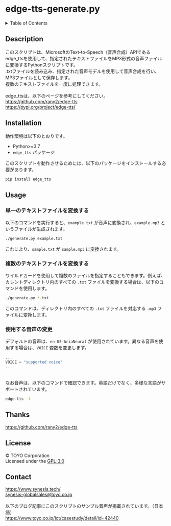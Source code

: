 # edge-tts-generate.py

<!-- TOC -->
<details>
  <summary>Table of Contents</summary>
  <ol>
    <li><a href="#description">Description</a></li>
    <li><a href="#installation">Installation</a></li>
    <li><a href="#usage">Usage</a></li>
    <li><a href="#thanks">Thanks</a></li>
    <li><a href="#license">License</a></li>
    <li><a href="#contact">Contact</a></li>
  </ol>
</details>


## Description  
このスクリプトは、MicrosoftのText-to-Speech（音声合成）APIであるedge_ttsを使用して、指定されたテキストファイルをMP3形式の音声ファイルに変換するPythonスクリプトです。  
.txtファイルを読み込み、指定された音声モデルを使用して音声合成を行い、MP3ファイルとして保存します。  
複数のテキストファイルを一度に処理できます。  
<br>
edge_ttsは、以下のページを参考にしてください。  
https://github.com/rany2/edge-tts  
https://pypi.org/project/edge-tts/ 

##  Installation  
動作環境は以下のとおりです。  
- Python>=3.7
- `edge_tts` パッケージ
  
このスクリプトを動作させるためには、以下のパッケージをインストールする必要があります。
```bash
pip install edge_tts
```

## Usage  

### 単一のテキストファイルを変換する
以下のコマンドを実行すると、`example.txt` が音声に変換され、`example.mp3` というファイルが生成されます。
```bash
./generate.py example.txt
```
これにより、`sample.txt` が `sample.mp3` に変換されます。

### 複数のテキストファイルを変換する
ワイルドカードを使用して複数のファイルを指定することもできます。例えば、カレントディレクトリ内のすべての `.txt` ファイルを変換する場合は、以下のコマンドを使用します。
```bash
./generate.py *.txt
```
このコマンドは、ディレクトリ内のすべての `.txt` ファイルを対応する `.mp3` ファイルに変換します。

### 使用する音声の変更  
デフォルトの音声は、`en-US-AriaNeural` が使用されています。異なる音声を使用する場合は、`VOICE` 変数を変更します。

```python
...
VOICE = "supported voice"
...
```
<br>
なお音声は、以下のコマンドで確認できます。英語だけでなく、多様な言語がサポートされています。  

```bash
edge-tts -l
```

## Thanks
https://github.com/rany2/edge-tts

## License  
© TOYO Corporation  
Licensed under the [GPL-3.0](https://github.com/synesis-toyo/generate?tab=GPL-3.0-1-ov-file)

## Contact
https://www.synesis.tech/  
[synesis-globalsales@toyo.co.jp](<mailto:synesis-globalsales@toyo.co.jp>)  
<br>
以下のブログ記事にこのスクリプトのサンプル音声が掲載されています。（日本語）  
https://www.toyo.co.jp/ict/casestudy/detail/id=42440
